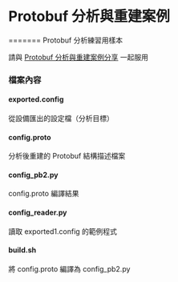 # Protobuf 分析與重建案例
=======
Protobuf 分析練習用樣本

請與 [Protobuf 分析與重建案例分享](https://blog.keniver.com/2020/03/protobuf-analysis-and-rebuild/) 一起服用

### 檔案內容
#### exported.config
從設備匯出的設定檔（分析目標）

#### config.proto
分析後重建的 Protobuf 結構描述檔案

#### config_pb2.py
config.proto 編譯結果

#### config_reader.py
讀取 exported1.config 的範例程式

#### build.sh
將 config.proto 編譯為 config_pb2.py
